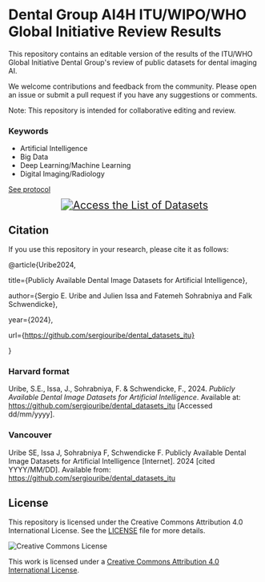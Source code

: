# Dental Group AI4H ITU/WIPO/WHO Global Initiative Review Results

This repository contains an editable version of the results of the ITU/WHO Global Initiative Dental Group's review of public datasets for dental imaging AI.



We welcome contributions and feedback from the community. Please open an issue or submit a pull request if you have any suggestions or comments.

Note: This repository is intended for collaborative editing and review. 


### Keywords
- Artificial Intelligence
- Big Data
- Deep Learning/Machine Learning
- Digital Imaging/Radiology

[See protocol](https://osf.io/mf897/)



<p align="center">
  <a href="https://github.com/sergiouribe/dental_datasets_itu/blob/main/AI_Dental_Datasets_List.md">
    <img src="https://img.shields.io/badge/-Access%20the%20List%20of%20Datasets-blue" alt="Access the List of Datasets" style="transform: scale(1.5);">
  </a>
</p>




## Citation

If you use this repository in your research, please cite it as follows:

@article{Uribe2024,

title={Publicly Available Dental Image Datasets for Artificial Intelligence},

author={Sergio E. Uribe and Julien Issa and Fatemeh Sohrabniya and Falk Schwendicke},

year={2024},

url={https://github.com/sergiouribe/dental_datasets_itu}

}

### Harvard format
Uribe, S.E., Issa, J., Sohrabniya, F. & Schwendicke, F., 2024. *Publicly Available Dental Image Datasets for Artificial Intelligence*. Available at: <https://github.com/sergiouribe/dental_datasets_itu> [Accessed dd/mm/yyyy].

### Vancouver
Uribe SE, Issa J, Sohrabniya F, Schwendicke F. Publicly Available Dental Image Datasets for Artificial Intelligence [Internet]. 2024 [cited YYYY/MM/DD]. Available from: https://github.com/sergiouribe/dental_datasets_itu





## License

This repository is licensed under the Creative Commons Attribution 4.0 International License. See the [LICENSE](LICENSE) file for more details.

![Creative Commons License](https://i.creativecommons.org/l/by/4.0/88x31.png)

This work is licensed under a [Creative Commons Attribution 4.0 International License](http://creativecommons.org/licenses/by/4.0/).
